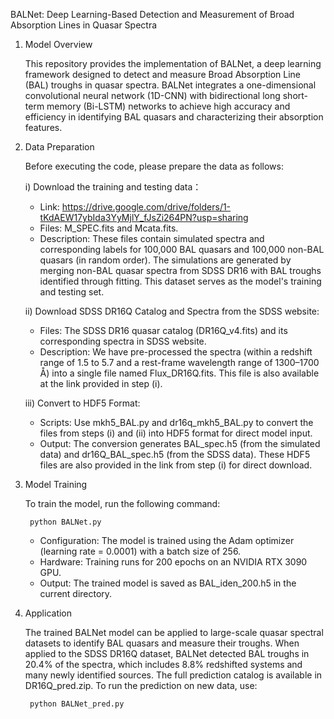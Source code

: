 BALNet: Deep Learning-Based Detection and Measurement of Broad Absorption Lines in Quasar Spectra

1) Model Overview
   
    This repository provides the implementation of BALNet, a deep learning framework designed to detect and measure Broad Absorption Line (BAL) troughs in quasar spectra. BALNet integrates a one-dimensional convolutional neural network (1D-CNN) with bidirectional long short-term memory (Bi-LSTM) networks to achieve high accuracy and efficiency in identifying BAL quasars and characterizing their absorption features.

3) Data Preparation
   
    Before executing the code, please prepare the data as follows:

    i) Download the training and testing data：
    * Link: https://drive.google.com/drive/folders/1-tKdAEW17ybIda3YyMjlY_fJsZi264PN?usp=sharing
    * Files: M_SPEC.fits and Mcata.fits.
    * Description: These files contain simulated spectra and corresponding labels for 100,000 BAL quasars and 100,000 non-BAL quasars (in random order). The simulations are generated by merging non-BAL quasar spectra from SDSS DR16 with BAL troughs identified through fitting. This dataset serves as the model's training and testing set.

    ii) Download SDSS DR16Q Catalog and Spectra from the SDSS website:
    * Files: The SDSS DR16 quasar catalog (DR16Q_v4.fits) and its corresponding spectra in SDSS website.
    * Description: We have pre-processed the spectra (within a redshift range of 1.5 to 5.7 and a rest-frame wavelength range of 1300–1700 Å) into a single file named Flux_DR16Q.fits. This file is also available at the link provided in step (i).

    iii) Convert to HDF5 Format:
    * Scripts: Use mkh5_BAL.py and dr16q_mkh5_BAL.py to convert the files from steps (i) and (ii) into HDF5 format for direct model input.
    * Output: The conversion generates BAL_spec.h5 (from the simulated data) and dr16Q_BAL_spec.h5 (from the SDSS data). These HDF5 files are also provided in the link from step (i) for direct download.

3) Model Training

    To train the model, run the following command:
   
        python BALNet.py
   
    * Configuration: The model is trained using the Adam optimizer (learning rate = 0.0001) with a batch size of 256.
    * Hardware: Training runs for 200 epochs on an NVIDIA RTX 3090 GPU.
    * Output: The trained model is saved as BAL_iden_200.h5 in the current directory.

5) Application
   
    The trained BALNet model can be applied to large-scale quasar spectral datasets to identify BAL quasars and measure their troughs. When applied to the SDSS DR16Q dataset, BALNet detected BAL troughs in 20.4% of the spectra, which includes 8.8% redshifted systems and many newly identified sources. The full prediction catalog is available in DR16Q_pred.zip.
To run the prediction on new data, use:

        python BALNet_pred.py
